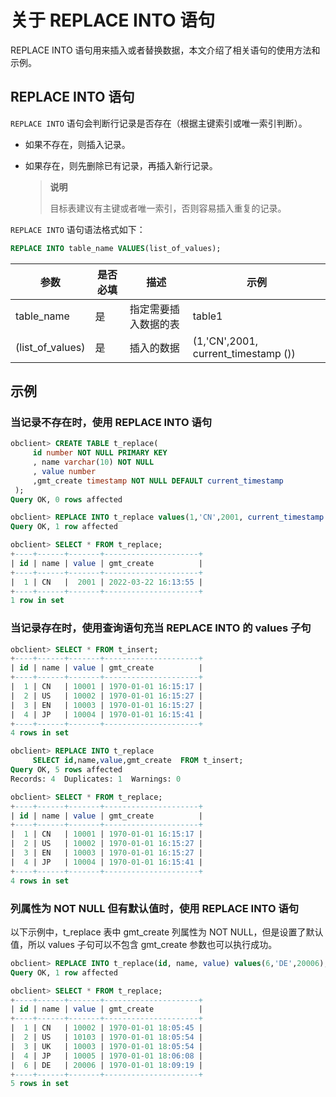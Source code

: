 # 关于 REPLACE INTO 语句

REPLACE INTO 语句用来插入或者替换数据，本文介绍了相关语句的使用方法和示例。

## REPLACE INTO 语句

`REPLACE INTO` 语句会判断行记录是否存在（根据主键索引或唯一索引判断）。

* 如果不存在，则插入记录。

* 如果存在，则先删除已有记录，再插入新行记录。

  > **说明**
  >
  > 目标表建议有主键或者唯一索引，否则容易插入重复的记录。
  
`REPLACE INTO` 语句语法格式如下：

```sql
REPLACE INTO table_name VALUES(list_of_values);
```

|        参数        | 是否必填 |     描述     |                 示例                  |
|------------------|------|------------|-------------------------------------|
| table_name       | 是    | 指定需要插入数据的表 | table1                              |
| (list_of_values) | 是    | 插入的数据      | (1,'CN',2001, current_timestamp ()) |

## 示例

### 当记录不存在时，使用 REPLACE INTO 语句

```sql
obclient> CREATE TABLE t_replace(
     id number NOT NULL PRIMARY KEY
     , name varchar(10) NOT NULL
     , value number
     ,gmt_create timestamp NOT NULL DEFAULT current_timestamp
 );
Query OK, 0 rows affected 

obclient> REPLACE INTO t_replace values(1,'CN',2001, current_timestamp ());
Query OK, 1 row affected 

obclient> SELECT * FROM t_replace;
+----+------+-------+---------------------+
| id | name | value | gmt_create          |
+----+------+-------+---------------------+
|  1 | CN   |  2001 | 2022-03-22 16:13:55 |
+----+------+-------+---------------------+
1 row in set 
```

### 当记录存在时，使用查询语句充当 REPLACE INTO 的 values 子句

```sql
obclient> SELECT * FROM t_insert;
+----+------+-------+---------------------+
| id | name | value | gmt_create          |
+----+------+-------+---------------------+
|  1 | CN   | 10001 | 1970-01-01 16:15:17 |
|  2 | US   | 10002 | 1970-01-01 16:15:27 |
|  3 | EN   | 10003 | 1970-01-01 16:15:27 |
|  4 | JP   | 10004 | 1970-01-01 16:15:41 |
+----+------+-------+---------------------+
4 rows in set 

obclient> REPLACE INTO t_replace
     SELECT id,name,value,gmt_create  FROM t_insert;
Query OK, 5 rows affected 
Records: 4  Duplicates: 1  Warnings: 0

obclient> SELECT * FROM t_replace;
+----+------+-------+---------------------+
| id | name | value | gmt_create          |
+----+------+-------+---------------------+
|  1 | CN   | 10001 | 1970-01-01 16:15:17 |
|  2 | US   | 10002 | 1970-01-01 16:15:27 |
|  3 | EN   | 10003 | 1970-01-01 16:15:27 |
|  4 | JP   | 10004 | 1970-01-01 16:15:41 |
+----+------+-------+---------------------+
4 rows in set 
```

### 列属性为 NOT NULL 但有默认值时，使用 REPLACE INTO 语句

以下示例中，t_replace 表中 gmt_create 列属性为 NOT NULL，但是设置了默认值，所以 values 子句可以不包含 gmt_create 参数也可以执行成功。

```sql
obclient> REPLACE INTO t_replace(id, name, value) values(6,'DE',20006);
Query OK, 1 row affected 

obclient> SELECT * FROM t_replace;
+----+------+-------+---------------------+
| id | name | value | gmt_create          |
+----+------+-------+---------------------+
|  1 | CN   | 10002 | 1970-01-01 18:05:45 |
|  2 | US   | 10103 | 1970-01-01 18:05:54 |
|  3 | UK   | 10003 | 1970-01-01 18:05:54 |
|  4 | JP   | 10005 | 1970-01-01 18:06:08 |
|  6 | DE   | 20006 | 1970-01-01 18:09:19 |
+----+------+-------+---------------------+
5 rows in set
```
